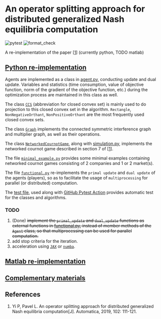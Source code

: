 # An operator splitting approach for distributed generalized Nash equilibria computation

![pytest](https://github.com/wenh06/dgne/actions/workflows/run-pytest.yml/badge.svg)
![format_check](https://github.com/wenh06/dgne/actions/workflows/check-formatting.yml/badge.svg)

A re-implementation of the paper \[[1](#ref1)\] (currently python, TODO matlab)


## [Python re-implementation](/python/)

Agents are implemented as a class in [agent.py](/python/agent.py), conducting update and dual update. Variables and statistics (time consumption, value of objective function, norm of the gradient of the objective function, etc.) during the optimization process are maintained in this class as well.

The class [`CCS`](/python/ccs.py) (abbreviation for closed convex set) is mainly used to do projection to this closed convex set in the algorithm. `Rectangle`, `NonNegativeOrthant`, `NonPositiveOrthant` are the most frequently used closed convex sets.

The class [`Graph`](/python/graph.py) implements the connected symmetric interference graph and multiplier graph, as well as their operations.

The class [`NetworkedCournotGame`](/python/networked_cournot_game.py), along with [simulation.py](/python/simulation.py), implements the networked cournot game described in section 7 of \[[1](#ref1)\].

The file [`minimal_example.py`](/python/minimal_example.py) provides some minimal examples containing networked cournot games consisting of 2 companies and 1 or 2 market(s).

The file [`functional.py`](/python/functional.py) re-implements the `primal update` and `dual update` of the agents (players), so as to facilitate the usage of `multiprocessing` for parallel (or distributed) computation.

The [test file](/python/docker_test.py), used along with [GitHub Pytest Action](https://github.com/wenh06/dgne/actions/workflows/run-pytest.yml) provides automatic test for the classes and algorithms.


### TODO
1. (Done) ~~implement the `primal_update` and `dual_update` functions as external functions in [functional.py](/python/functional.py), instead of member methods of the `Agent` class, so that multiprocessing can be used for parallel computation.~~
2. add stop criteria for the iteration.
3. acceleration using [`JAX`](https://jax.readthedocs.io/en/latest/jax-101/01-jax-basics.html) or [`numba`](https://numba.pydata.org/).


## [Matlab re-implementation](/matlab/)


## [Complementary materials](/tex/)


## References
1. <a name="ref1"></a> Yi P, Pavel L. An operator splitting approach for distributed generalized Nash equilibria computation[J]. Automatica, 2019, 102: 111-121.
